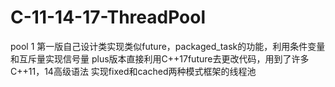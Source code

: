 # C-11-14-17-ThreadPool
pool 1 第一版自己设计类实现类似future，packaged_task的功能，利用条件变量和互斥量实现信号量
plus版本直接利用C++17future去更改代码，用到了许多C++11，14高级语法
实现fixed和cached两种模式框架的线程池
